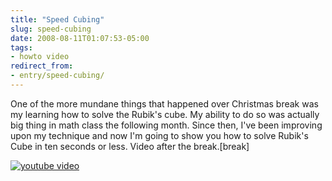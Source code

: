```yaml
---
title: "Speed Cubing"
slug: speed-cubing
date: 2008-08-11T01:07:53-05:00
tags:
- howto video
redirect_from:
- entry/speed-cubing/
---
```

One of the more mundane things that happened over Christmas break was my learning how to solve the Rubik's cube. My ability to do so was actually big thing in math class the following month. Since then, I've been improving upon my technique and now I'm going to show you how to solve Rubik's Cube in ten seconds or less. Video after the break.[break]

[![youtube video](https://img.youtube.com/vi/tosN4CW6OXI/0.jpg)](https://www.youtube.com/watch?v=tosN4CW6OXI)

